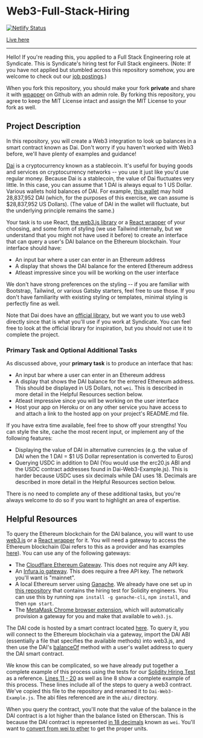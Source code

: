 # Web3-Full-Stack-Hiring

[![Netlify Status](https://api.netlify.com/api/v1/badges/d588151d-f08c-41f1-96d2-cb77c5685b6b/deploy-status)](https://app.netlify.com/sites/dmithamo-dai-search/deploys)

[Live here](https://dmithamo-dai-search.netlify.app/)

----
Hello! If you're reading this, you applied to a Full Stack Engineering role at Syndicate. This is Syndicate's hiring test for Full Stack engineers. (Note: If you have not applied but stumbled across this repository somehow, you are welcome to check out our [job postings](https://www.notion.so/syndicateprotocol/Full-Stack-Software-Engineer-db5887b717b94d8e8eb80748ae9b9d97).)

When you fork this repository, you should make your fork **private** and share it with [wpapper](https://github.com/wpapper) on Github with an admin role. By forking this repository, you agree to keep the MIT License intact and assign the MIT License to your fork as well.

## Project Description

In this repository, you will create a Web3 integration to look up balances in a smart contract known as Dai. Don't worry if you haven't worked with Web3 before, we'll have plenty of examples and guidance!

[Dai](https://community-development.makerdao.com/en/faqs/dai/) is a cryptocurrency known as a stablecoin. It's useful for buying goods and services on cryptocurrency networks -- you use it just like you'd use regular money. Because Dai is a stablecoin, the value of Dai fluctuates very little. In this case, you can assume that 1 DAI is always equal to 1 US Dollar. Various wallets hold balances of DAI. For example, [this wallet](https://etherscan.io/address/0x5d3a536E4D6DbD6114cc1Ead35777bAB948E3643) may hold 28,837,952 DAI (which, for the purposes of this exercise, we can assume is $28,837,952 US Dollars). (The value of DAI in the wallet will fluctuate, but the underlying principle remains the same.)

Your task is to use React, [the web3.js library](https://web3js.readthedocs.io/en/v1.3.4/) or a [React wrapper](https://github.com/NoahZinsmeister/web3-react/tree/v6/docs#web3-reactcore-api-reference) of your choosing, and some form of styling (we use Tailwind internally, but we understand that you might not have used it before) to create an interface that can query a user's DAI balance on the Ethereum blockchain. Your interface should have:

- An input bar where a user can enter in an Ethereum address
- A display that shows the DAI balance for the entered Ethereum address
- Atleast impressive since you will be working on the user interface

We don't have strong preferences on the styling -- if you are familiar with Bootstrap, Tailwind, or various Gatsby starters, feel free to use those. If you don't have familiarity with existing styling or templates, minimal styling is perfectly fine as well.

Note that Dai does have an [official library](https://www.npmjs.com/package/@makerdao/dai), but we want you to use web3 directly since that is what you'll use if you work at Syndicate. You can feel free to look at the official library for inspiration, but you should not use it to complete the project.

### Primary Task and Optional Additional Tasks

As discussed above, your **primary task** is to produce an interface that has:

- An input bar where a user can enter in an Ethereum address
- A display that shows the DAI balance for the entered Ethereum address. This should be displayed in US Dollars, not `wei`. This is described in more detail in the Helpful Resources section below.
- Atleast impressive since you will be working on the user interface
- Host your app on Heroku or on any other service you have access to and attach a link to the hosted app on your project's README.md file.

If you have extra time available, feel free to show off your strengths! You can style the site, cache the most recent input, or implement any of the following features:

- Displaying the value of DAI in alternative currencies (e.g. the value of DAI when the 1 DAI = $1 US Dollar representation is converted to Euros)
- Querying USDC in addition to DAI (You would use the erc20.js ABI and the USDC contract addresses found in Dai-Web3-Example.js). This is harder because USDC uses six decimals while DAI uses 18. Decimals are described in more detail in the Helpful Resources section below.

There is no need to complete any of these additional tasks, but you're always welcome to do so if you want to highlight an area of expertise.

## Helpful Resources

To query the Ethereum blockchain for the DAI balance, you will want to use [web3.js](https://web3js.readthedocs.io/en/v1.3.4/getting-started.html) or a [React wrapper](https://github.com/NoahZinsmeister/web3-react/tree/v6/docs#web3-reactcore-api-reference) for it. You will need a gateway to access the Ethereum blockchain (Dai refers to this as a provider and has examples [here](https://web3js.readthedocs.io/en/v1.3.4/include_package-core.html?highlight=givenProvider#example)). You can use any of the following gateways:

- The [Cloudflare Ethereum Gateway](https://developers.cloudflare.com/distributed-web/ethereum-gateway/interacting-with-the-eth-gateway). This does not require any API key.
- An [Infura.io gateway](https://infura.io/docs/ethereum). This does require a free API key. The network you'll want is "mainnet".
- A local Ethereum server using [Ganache](https://www.npmjs.com/package/ganache-cli). We already have one set up in [this repository](https://github.com/SyndicateProtocol/Bank-Solidity-Hiring#setup-instructions) that contains the hiring test for Solidity engineers. You can use this by running `npm install -g ganache-cli`, `npm install`, and then `npm start`.
- The [MetaMask Chrome browser extension](https://chrome.google.com/webstore/detail/metamask/nkbihfbeogaeaoehlefnkodbefgpgknn?hl=en), which will automatically provision a gateway for you and make that available to `web3.js`.

The DAI code is hosted by a smart contract located [here](https://etherscan.io/address/0x6b175474e89094c44da98b954eedeac495271d0f). To query it, you will connect to the Ethereum blockchain via a gateway, import the DAI ABI (essentially a file that specifies the available methods) into web3.js, and then use the DAI's [balanceOf](https://docs.makerdao.com/smart-contract-modules/dai-module/dai-detailed-documentation#dai-glossary) method with a user's wallet address to query the DAI smart contract.

We know this can be complicated, so we have already put together a complete example of this process using the tests for our [Solidity Hiring Test](https://github.com/SyndicateProtocol/Bank-Solidity-Hiring) as a reference. [Lines 11 - 20](https://github.com/SyndicateProtocol/Bank-Solidity-Hiring/blob/main/test/Bank.js#L11) as well as line 8 show a complete example of this process. These lines include all of the steps to query a web3 contract. We've copied this file to the repository and renamed it to `Dai-Web3-Example.js`. The abi files referenced are in the `abi/` directory.

When you query the contract, you'll note that the value of the balance in the DAI contract is a lot higher than the balance listed on Etherscan. This is because the DAI contract is represented [in 18 decimals](https://docs.openzeppelin.com/contracts/3.x/erc20#a-note-on-decimals) known as `wei`. You'll want to [convert from wei to ether](https://web3js.readthedocs.io/en/v1.3.4/web3-utils.html#fromwei) to get the proper units.
